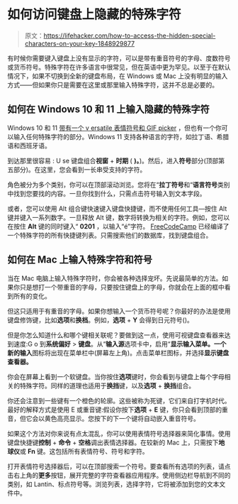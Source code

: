 # 如何访问键盘上隐藏的特殊字符

> 原文：<https://lifehacker.com/how-to-access-the-hidden-special-characters-on-your-key-1848929877>

有时候你需要键入键盘上没有显示的字符，可以是带有重音符号的字母、度数符号或货币符号。特殊字符在许多语言中很常见，但在英语中更为罕见。以至于在默认情况下，如果不切换到全新的键盘布局，在 Windows 或 Mac 上没有明显的输入方式——但如果你只是需要在这里或那里输入特殊字符，这并不总是必要的。



## 如何在 Windows 10 和 11 上输入隐藏的特殊字符

Windows 10 和 11 [带有一个 v ersatile 表情符号和 GIF picker](https://lifehacker.com/the-best-shortcuts-for-using-gifs-and-emojis-on-your-co-1848684883) ，但也有一个你可以输入任何特殊字符的部分。Windows 11 支持各种语言的字符，如拉丁语、希腊语和西班牙语。

到达那里很容易 : U se 键盘组合**视窗** + **时期** ( **)。**)。然后，进入**符号**部分(顶部第五部分)。在这里，您会看到一长串受支持的字符。

角色被分为多个类别，你可以在顶部滚动浏览。您将在“**拉丁符号**和“**语言符号**类别中找到您要找的内容。一旦你找到什么，只需点击符号输入到文本字段。

或者，您可以使用 Alt 组合键快速键入键盘快捷键，而不使用任何工具—按住 Alt 键并键入一系列数字。一旦释放 Alt 键，数字将转换为相关的字符。例如，您可以在按住 **Alt** 键的同时键入“ **0201** ，以输入“é”字符。 [FreeCodeCamp](https://www.freecodecamp.org/news/alt-codes-special-characters-keyboard-symbols-windows-list/) 已经编译了一个特殊字符的所有快捷键列表。只需搜索他们的数据库，找到键盘组合。

## 如何在 Mac 上输入特殊字符和符号

当在 Mac 电脑上输入特殊字符时，你会被各种选择宠坏。先说最简单的方法。如果你只是想打一个带重音的字母，只要按住键盘上的字母，你就会在上面的框中看到所有的变化。

但这只适用于有重音的字母。如果你想输入一个货币符号呢？你最好的办法是使用键盘修饰键，比如**选项**和**换档**。例如，**选项** + **Y** 会得到日元符号()。

但是你怎么知道什么和哪个键相关联呢？要做到这一点，使用可视键盘查看器来达到速度:G o 到**系统偏好** > **键盘**。从“**输入源**选项卡中，启用“**显示输入菜单。**一个新的**输入**图标将出现在菜单栏中(屏幕左上角)。点击菜单栏图标，并选择**显示键盘查看器。**

你会在屏幕上看到一个软键盘。当你按住**选项**键时，你会看到与键盘上每个字母相关的特殊字符。同样的道理也适用于**换挡**键，以及**选项** + **换挡**组合。

你还会注意到一些键有一个橙色的轮廓。这些被称为死键，它们来自打字机时代。最好的解释方式是使用 E 或重音键:假设你按下**选项** + **E** 键，你只会看到顶部的重音，但它会以黄色高亮显示。您按下的下一个键将自动嵌入重音符号。

如果这个方法对你来说有点太混乱，你可以使用表情符号选择器来简化事情。使用键盘快捷键**控制** + **命令** + **空格**调出表情选择器。在较新的 Mac 上，只需按下**地球仪**或 **Fn** 键。这包括所有表情符号、符号和字符。

打开表情符号选择器后，可以在顶部搜索一个符号。要查看所有选项的列表，请点击右上角的**更多**按钮，展开完整的字符查看器应用程序。使用侧边栏导航到不同的类别，如 Lantin、标点符号等。浏览列表，选择字符，它将被添加到您的文本文件中。